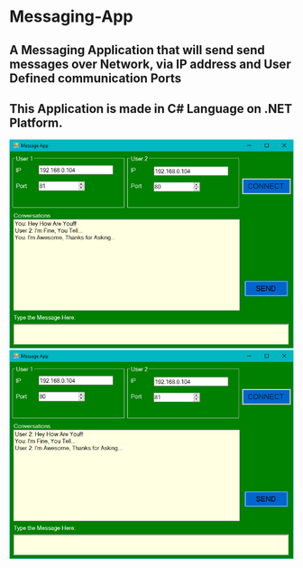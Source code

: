 # Messaging-App
## A Messaging Application that will send send messages over Network, via IP address and User Defined communication Ports
## This Application is made in C# Language on .NET Platform.
![Alt text](AppPhoto1.PNG)
![Alt text](AppPhoto2.PNG)
